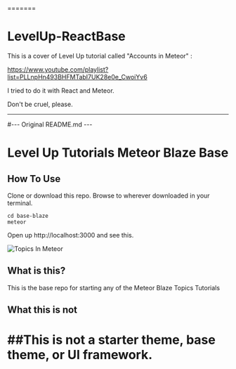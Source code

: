 =======
# LevelUp-ReactBase

This is a cover of Level Up tutorial called "Accounts in Meteor" :

https://www.youtube.com/playlist?list=PLLnpHn493BHFMTabI7UK28e0e_CwoiYv6

I tried to do it with React and Meteor.

Don't be cruel, please.
_________________________________________________________________________

#--- Original README.md ---

# Level Up Tutorials Meteor Blaze Base

## How To Use

Clone or download this repo. Browse to wherever downloaded in your terminal.

```
cd base-blaze
meteor
```

Open up http://localhost:3000 and see this.

![Topics In Meteor](/public/topics.png)

## What is this?

This is the base repo for starting any of the Meteor Blaze Topics Tutorials 

## What this is not

##This is not a starter theme, base theme, or UI framework.
=======


